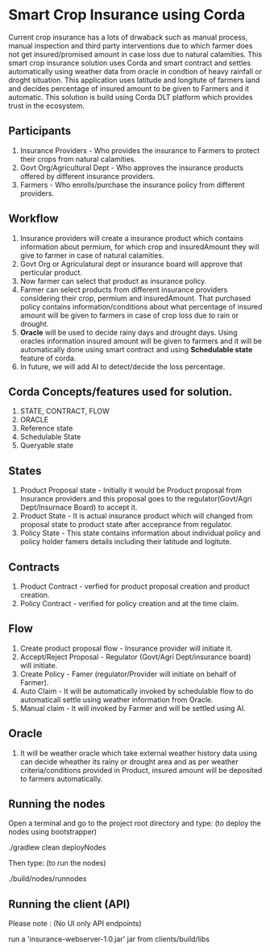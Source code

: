 # Smart Crop Insurance using Corda
Current crop insurance has a lots of drwaback such as manual process, manual inspection and third party interventions due to which farmer does not get insured/promised amount in case loss due to natural calamities. This smart crop insurance solution uses Corda and smart contract and settles automatically using weather data from oracle in condtion of heavy rainfall or droght situation. This application uses latitude and longitute of farmers land and decides percentage of insured amount to be given to Farmers and it automatic. This solution is build using Corda DLT platform which provides trust in the ecosystem.

## Participants
1. Insurance Providers - Who provides the insurance to Farmers to protect their crops from natural calamities.
2. Govt Org/Agricultural Dept - Who approves the insurance products offered by different insurance providers.
3. Farmers - Who enrolls/purchase the insurance policy from different providers.

## Workflow
1. Insurance providers will create a insurance product which contains information about permium, for which crop and insuredAmount they will give to farmer in case of natural calamities.
2. Govt Org or Agriculatural dept or insurance board will approve that perticular product.
3. Now farmer can select that product as insurance policy.
4. Farmer can select products from different insurance providers considering their crop, permium and insuredAmount. That purchased policy contains information/conditions about what percentage of insured amount will be given to farmers in case of crop loss due to rain or drought.
5. **Oracle** will be used to decide rainy days and drought days. Using oracles information insured amount will be given to farmers and it will be automatically done using smart contract and using **Schedulable state** feature of corda.
6. In future, we will add AI to detect/decide the loss percentage. 

## Corda Concepts/features used for solution.
1. STATE, CONTRACT, FLOW
2. ORACLE
3. Reference state
4. Schedulable State
5. Queryable state

## States
1. Product Proposal state - Initially it would be Product proposal from Insurance providers and this proposal goes to the regulator(Govt/Agri Dept/Insurnace Board) to accept it.
2. Product State - It is actual insurance product which will changed from proposal state to product state after acceprance from regulator.
3. Policy State - This state contains information about individual policy and policy holder famers details including their latitude and logitute.

## Contracts
1. Product Contract - verfied for product proposal creation and product creation.
2. Policy Contract - verified for policy creation and at the time claim.

## Flow
1. Create product proposal flow - Insurance provider will initiate it.
2. Accept/Reject Proposal - Regulator (Govt/Agri Dept/insurance board) will initiate.
3. Create Policy - Famer (regulator/Provider will initiate on behalf of Farmer).
4. Auto Claim - It will be automatically invoked by schedulable flow to do automaticall settle using weather information from Oracle.
5. Manual claim - It will invoked by Farmer and will be settled using AI.

## Oracle
1. It will be weather oracle which take external weather history data using can decide wheather its rainy or drought area and as per weather criteria/conditions provided in Product, insured amount will be deposited to farmers automatically.

## Running the nodes
Open a terminal and go to the project root directory and type: (to deploy the nodes using bootstrapper)

./gradlew clean deployNodes

Then type: (to run the nodes)

./build/nodes/runnodes

## Running the client (API)
Please note : (No UI only API endpoints)

run a 'insurance-webserver-1.0.jar' jar from clients/build/libs

